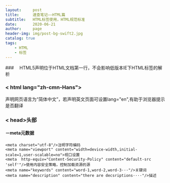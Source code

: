 ```yaml
---
layout:     post
title:      速查笔记——HTML篇
subtitle:   HTML标签使用，HTML规范标准
date:       2020-06-21
author:     page
header-img: img/post-bg-swift2.jpg
catalog: true
tags:
    - HTML
    - 标签
---
```



###　<!DOCTYPE html>
HTML5声明位于HTML文档第一行，不会影响低版本IE下HTML标签的解析  
### < html lang="zh-cmn-Hans">
声明网页语言为“简体中文”，若声明英文页面可设置lang="en",有助于浏览器提示是否翻译
### < head>头部
#### －meta元数据
    <meta charset="utf-8"/>注明字符编码
    <meta name="viewport" content="width=device-width,initial-scale=1,user-scalable=no">视口设置
    <meta  http-equiv="Content-Security-Policy" content="default-src 'self'"/>使用内容安全策略，控制加载资源的源
    <meta name="keywords" content="word-1,word-2,word-3···"/>关键词
    <meta name="description" content="there are decsriptions····"/>描述
